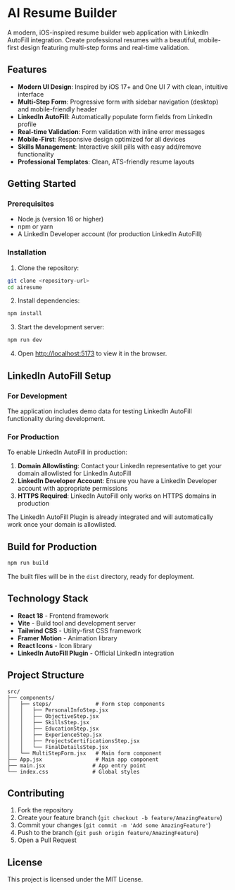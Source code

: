 # AI Resume Builder

A modern, iOS-inspired resume builder web application with LinkedIn AutoFill integration. Create professional resumes with a beautiful, mobile-first design featuring multi-step forms and real-time validation.

## Features

- **Modern UI Design**: Inspired by iOS 17+ and One UI 7 with clean, intuitive interface
- **Multi-Step Form**: Progressive form with sidebar navigation (desktop) and mobile-friendly header
- **LinkedIn AutoFill**: Automatically populate form fields from LinkedIn profile
- **Real-time Validation**: Form validation with inline error messages
- **Mobile-First**: Responsive design optimized for all devices
- **Skills Management**: Interactive skill pills with easy add/remove functionality
- **Professional Templates**: Clean, ATS-friendly resume layouts

## Getting Started

### Prerequisites

- Node.js (version 16 or higher)
- npm or yarn
- A LinkedIn Developer account (for production LinkedIn AutoFill)

### Installation

1. Clone the repository:
```bash
git clone <repository-url>
cd airesume
```

2. Install dependencies:
```bash
npm install
```

3. Start the development server:
```bash
npm run dev
```

4. Open [http://localhost:5173](http://localhost:5173) to view it in the browser.

## LinkedIn AutoFill Setup

### For Development
The application includes demo data for testing LinkedIn AutoFill functionality during development.

### For Production
To enable LinkedIn AutoFill in production:

1. **Domain Allowlisting**: Contact your LinkedIn representative to get your domain allowlisted for LinkedIn AutoFill
2. **LinkedIn Developer Account**: Ensure you have a LinkedIn Developer account with appropriate permissions
3. **HTTPS Required**: LinkedIn AutoFill only works on HTTPS domains in production

The LinkedIn AutoFill Plugin is already integrated and will automatically work once your domain is allowlisted.

## Build for Production

```bash
npm run build
```

The built files will be in the `dist` directory, ready for deployment.

## Technology Stack

- **React 18** - Frontend framework
- **Vite** - Build tool and development server
- **Tailwind CSS** - Utility-first CSS framework
- **Framer Motion** - Animation library
- **React Icons** - Icon library
- **LinkedIn AutoFill Plugin** - Official LinkedIn integration

## Project Structure

```
src/
├── components/
│   ├── steps/              # Form step components
│   │   ├── PersonalInfoStep.jsx
│   │   ├── ObjectiveStep.jsx
│   │   ├── SkillsStep.jsx
│   │   ├── EducationStep.jsx
│   │   ├── ExperienceStep.jsx
│   │   ├── ProjectsCertificationsStep.jsx
│   │   └── FinalDetailsStep.jsx
│   └── MultiStepForm.jsx   # Main form component
├── App.jsx                 # Main app component
├── main.jsx               # App entry point
└── index.css              # Global styles
```

## Contributing

1. Fork the repository
2. Create your feature branch (`git checkout -b feature/AmazingFeature`)
3. Commit your changes (`git commit -m 'Add some AmazingFeature'`)
4. Push to the branch (`git push origin feature/AmazingFeature`)
5. Open a Pull Request

## License

This project is licensed under the MIT License.

